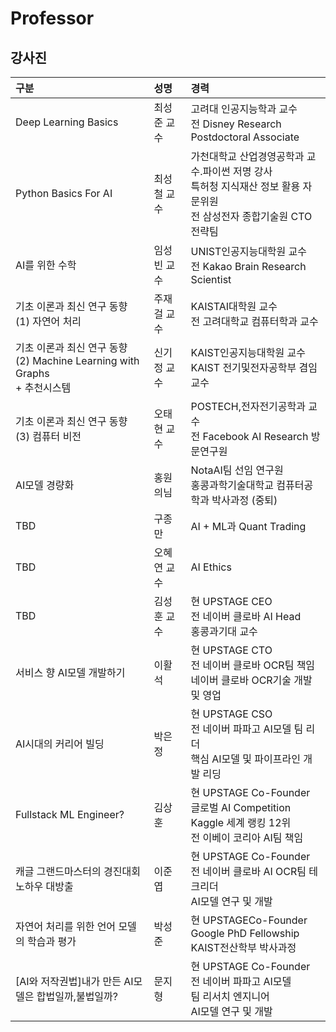 # Professor

## 강사진
<table style="text-align:left">
       <thead>
           <tr>
               <th>구분</th>
               <th>성명</th>
               <th>경력</th>
           </tr>
       </thead>
       <tbody>
           <tr>
               <td>Deep Learning Basics</td>
               <td>최성준 교수</td>
               <td>
               고려대 인공지능학과 교수<br>
               전 Disney Research Postdoctoral Associate
               </td>
           </tr>
           <tr>
               <td>Python Basics For AI</td>
               <td>최성철 교수</td>
               <td>
               가천대학교 산업경영공학과 교수.파이썬 저명 강사<br>
               특허청 지식재산 정보 활용 자문위원<br>
               전 삼성전자 종합기술원 CTO전략팀
               </td>
           </tr>
           <tr>
               <td>AI를 위한 수학</td>
               <td>임성빈 교수</td>
               <td>
               UNIST인공지능대학원 교수<br>
               전 Kakao Brain Research Scientist
               </td>
           </tr>
           <tr>
               <td>기초 이론과 최신 연구 동향 <br>(1) 자연어 처리</td>
               <td>주재걸 교수</td>
               <td>
               KAISTAI대학원 교수<br>
               전 고려대학교 컴퓨터학과 교수
               </td>
           </tr>
           <tr>
               <td>기초 이론과 최신 연구 동향 <br>(2) Machine Learning with Graphs <br>+ 추천시스템</td>
               <td>신기정 교수</td>
               <td>
               KAIST인공지능대학원 교수<br>
               KAIST 전기및전자공학부 겸임교수</td>
           </tr>
           <tr>
               <td>기초 이론과 최신 연구 동향 <br>(3) 컴퓨터 비전</td>
               <td>오태현 교수</td>
               <td>
               POSTECH,전자전기공학과 교수 <br>
               전 Facebook AI Research 방문연구원
               </td>
           </tr>
           <tr>
               <td>AI모델 경량화</td>
               <td> 홍원의님</td>
               <td>
               NotaAI팀 선임 연구원<br>
               홍콩과학기술대학교 컴퓨터공학과 박사과정 (중퇴)
               </td>
           </tr>
           <tr>
               <td>TBD</td>
               <td>구종만</td>
               <td>AI + ML과 Quant Trading</td>
           </tr>
           <tr>
               <td>TBD</td>
               <td>오혜연 교수</td>
               <td>AI Ethics</td>
           </tr>
           <tr>
               <td>TBD</td>
               <td>김성훈 교수</td>
               <td>
               현 UPSTAGE CEO<br>
               전 네이버 클로바 AI Head<br>
               홍콩과기대 교수
               </td>
           </tr>
           <tr>
               <td>서비스 향 AI모델 개발하기</td>
               <td>이활석</td>
               <td>
               현 UPSTAGE CTO<br>
               전 네이버 클로바 OCR팀 책임<br>
               네이버 클로바 OCR기술 개발 및 영업
               </td>
           </tr>
           <tr>
               <td>AI시대의 커리어 빌딩</td>
               <td>박은정</td>
               <td>
               현 UPSTAGE CSO<br>
               전 네이버 파파고 AI모델 팀 리더<br>
               핵심 AI모델 및 파이프라인 개발 리딩
               </td>
           </tr>
           <tr>
               <td>Fullstack ML Engineer?</td>
               <td>김상훈</td>
               <td>
               현 UPSTAGE Co-Founder<br>
               글로벌 AI Competition Kaggle 세계 랭킹 12위<br>
               전 이베이 코리아 AI팀 책임
               </td>
           </tr>
           <tr>
               <td>캐글 그랜드마스터의 경진대회 노하우 대방출</td>
               <td>이준엽</td>
               <td>
               현 UPSTAGE Co-Founder<br>
               전 네이버 클로바 AI OCR팀 테크리더<br>
               AI모델 연구 및 개발
               </td>
           </tr>
           <tr>
               <td>자연어 처리를 위한 언어 모델의 학습과 평가</td>
               <td>박성준</td>
               <td>
               현 UPSTAGECo-Founder<br>
               Google PhD Fellowship<br>
               KAIST전산학부 박사과정
               </td>
           </tr>
           <tr>
               <td>
               [AI와 저작권법]내가 만든 AI모델은 합법일까,불법일까?</td>
               <td>문지형</td>
               <td>
               현 UPSTAGE Co-Founder<br>
               전 네이버 파파고 AI모델<br>
               팀 리서치 엔지니어<br>
               AI모델 연구 및 개발
               </td>
           </tr>
       </tbody>
</table>
